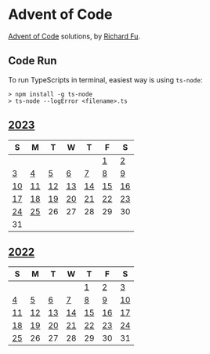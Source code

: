 # Advent of Code
[Advent of Code](https://adventofcode.com) solutions, by [Richard Fu](https://github.com/furic/).

## Code Run
To run TypeScripts in terminal, easiest way is using `ts-node`:
```
> npm install -g ts-node
> ts-node --logError <filename>.ts
```

## [2023](./2023)
| S | M | T | W | T | F | S |
|---|---|---|---|---|---|---|
|   |   |   |   |   | [1](./2023/01) | [2](./2023/02) |
| [3](./2023/03) | [4](./2023/04) | [5](./2023/05) | [6](./2023/06) | [7](./2023/07) | [8](./2023/08) | [9](./2023/09) |
| [10](./2023/10) | [11](./2023/11) | [12](./2023/12) | [13](./2023/13) | [14](./2023/14) | [15](./2023/15) | [16](./2023/16) |
| [17](./2023/17) | [18](./2023/18) | [19](./2023/19) | [20](./2023/20) | [21](./2023/21) | [22](./2023/22) | [23](./2023/23) |
| [24](./2023/24) | [25](./2023/25) | 26 | 27 | 28 | 29 | 30 |
| 31 |   |   |   |   |   |   |

## [2022](./2022)
| S | M | T | W | T | F | S |
|---|---|---|---|---|---|---|
|   |   |   |   | [1](./2022/01) | [2](./2022/02) | [3](./2022/03) |
| [4](./2022/04) | [5](./2022/05) | [6](./2022/06) | [7](./2022/07) | [8](./2022/08) | [9](./2022/09) | [10](./2022/10) |
| [11](./2022/11) | [12](./2022/12) | [13](./2022/13) | [14](./2022/14) | [15](./2022/15) | [16](./2022/16) | [17](./2022/17) |
| [18](./2022/18) | [19](./2022/19) | [20](./2022/20) | [21](./2022/21) | [22](./2022/22) | [23](./2022/23) | [24](./2022/24) |
| [25](./2022/25) | 26 | 27 | 28 | 29 | 30 | 31 |
